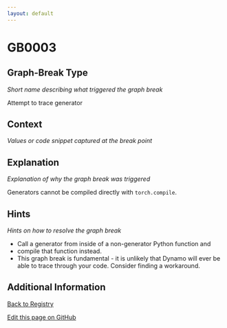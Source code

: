 ```yaml
---
layout: default
---
```

# GB0003

## Graph-Break Type
*Short name describing what triggered the graph break*

Attempt to trace generator

## Context
*Values or code snippet captured at the break point*



## Explanation
*Explanation of why the graph break was triggered*

Generators cannot be compiled directly with `torch.compile`.

## Hints
*Hints on how to resolve the graph break*

- Call a generator from inside of a non-generator Python function and 
- compile that function instead.
- This graph break is fundamental - it is unlikely that Dynamo will ever be able to trace through your code. Consider finding a workaround.


## Additional Information

<!-- ADDITIONAL INFORMATION START - Add custom information below this line -->

<!-- ADDITIONAL INFORMATION END -->

[Back to Registry](../index.html)

[Edit this page on GitHub](https://github.com/pytorch-labs/compile-graph-break-site/edit/main/docs/gb/gb0003.md)
